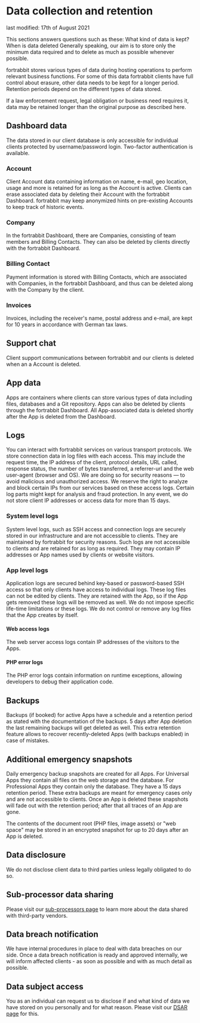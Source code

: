# Data collection and retention

last modified: 17th of August 2021

This sections answers questions such as these: What kind of data is kept? When is data deleted Generally speaking, our aim is to store only the minimum data required and to delete as much as possible whenever possible.

fortrabbit stores various types of data during hosting operations to perform relevant business functions. For some of this data fortrabbit clients have full control about erasure, other data needs to be kept for a longer period. Retention periods depend on the different types of data stored.

If a law enforcement request, legal obligation or business need requires it, data may be retained longer than the original purpose as described here.

## Dashboard data

The data stored in our client database is only accessible for individual clients protected by username/password login. Two-factor authentication is available.

### Account

Client Account data containing information on name, e-mail, geo location, usage and more is retained for as long as the Account is active. Clients can erase associated data by deleting their Account with the fortrabbit Dashboard. fortrabbit may keep anonymized hints on pre-existing Accounts to keep track of historic events.

### Company

In the fortrabbit Dashboard, there are Companies, consisting of team members and Billing Contacts. They can also be deleted by clients directly with the fortrabbit Dashboard.

### Billing Contact

Payment information is stored with Billing Contacts, which are associated with Companies, in the fortrabbit Dashboard, and thus can be deleted along with the Company by the client.

### Invoices

Invoices, including the receiver's name, postal address and e-mail, are kept for 10 years in accordance with German tax laws.

## Support chat

Client support communications between fortrabbit and our clients is deleted when an a Account is deleted.

## App data

Apps are containers where clients can store various types of data including files, databases and a Git repository. Apps can also be deleted by clients through the fortrabbit Dashboard. All App-associated data is deleted shortly after the App is deleted from the Dashboard.

## Logs

You can interact with fortrabbit services on various transport protocols. We store connection data in log files with each access. This may include the request time, the IP address of the client, protocol details, URL called, response status, the number of bytes transferred, a referrer-url and the web user-agent (browser and OS). We are doing so for security reasons — to avoid malicious and unauthorized access. We reserve the right to analyze and block certain IPs from our services based on these access logs. Certain log parts might kept for analysis and fraud protection. In any event, we do not store client IP addresses or access data for more than 15 days.

### System level logs

System level logs, such as SSH access and connection logs are securely stored in our infrastructure and are not accessible to clients. They are maintained by fortrabbit for security reasons. Such logs are not accessible to clients and are retained for as long as required. They may contain IP addresses or App names used by clients or website visitors.

### App level logs

Application logs are secured behind key-based or password-based SSH access so that only clients have access to individual logs. These log files can not be edited by clients. They are retained with the App, so if the App gets removed these logs will be removed as well. We do not impose specific life-time limitations or these logs. We do not control or remove any log files that the App creates by itself.

#### Web access logs

The web server access logs contain IP addresses of the visitors to the Apps.

#### PHP error logs

The PHP error logs contain information on runtime exceptions, allowing developers to debug their application code.

## Backups

Backups (if booked) for active Apps have a schedule and a retention period as stated with the documentation of the backups. 5 days after App deletion the last remaining backups will get deleted as well. This extra retention feature allows to recover recently-deleted Apps (with backups enabled) in case of mistakes.

## Additional emergency snapshots

Daily emergency backup snapshots are created for all Apps. For Universal Apps they contain all files on the web storage and the database. For Professional Apps they contain only the database. They have a 15 days retention period. These extra backups are meant for emergency cases only and are not accessible to clients. Once an App is deleted these snapshots will fade out with the retention period; after that all traces of an App are gone.

The contents of the document root (PHP files, image assets) or "web space" may be stored in an encrypted snapshot for up to 20 days after an App is deleted.

## Data disclosure

We do not disclose client data to third parties unless legally obligated to do so.

## Sub-processor data sharing

Please visit our [sub-processors page](https://www.fortrabbit.com/sub-processors) to learn more about the data shared with third-party vendors.

## Data breach notification

We have internal procedures in place to deal with data breaches on our side. Once a data breach notification is ready and approved internally, we will inform affected clients - as soon as possible and with as much detail as possible.

## Data subject access

You as an individual can request us to disclose if and what kind of data we have stored on you personally and for what reason. Please visit our [DSAR page](https://www.fortrabbit.com/dsar) for this.
